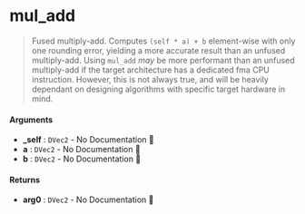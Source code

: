 # mul\_add

>  Fused multiply-add. Computes `(self * a) + b` element-wise with only one rounding
>  error, yielding a more accurate result than an unfused multiply-add.
>  Using `mul_add` *may* be more performant than an unfused multiply-add if the target
>  architecture has a dedicated fma CPU instruction. However, this is not always true,
>  and will be heavily dependant on designing algorithms with specific target hardware in
>  mind.

#### Arguments

- **\_self** : `DVec2` \- No Documentation 🚧
- **a** : `DVec2` \- No Documentation 🚧
- **b** : `DVec2` \- No Documentation 🚧

#### Returns

- **arg0** : `DVec2` \- No Documentation 🚧